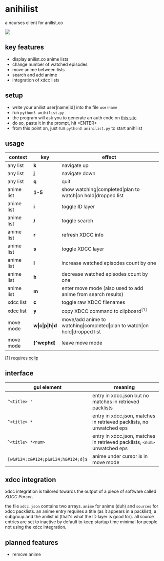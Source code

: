 anihilist
=========
a ncurses client for anilist.co

![](http://moc.sirtetris.com/anihilist.gif)

key features
------------
* display anilist.co anime lists
* change number of watched episodes
* move anime between lists
* search and add anime
* integration of xdcc lists

setup
-----
* write your anilist user[name|id] into the file `username`
* run `python3 anihilist.py`
* the program will ask you to generate an auth code on [this site](http://moc.sirtetris.com/anihilist/echocode.php)
* do so, paste it in the prompt, hit \<ENTER>
* from this point on, just run `python3 anihilist.py` to start anihilist

usage
-----
context    | key     | effect
---------- | ------- | ------
any list   | **k**   | navigate up
any list   | **j**   | navigate down
any list   | **q**   | quit
anime list | **1-5** | show watching&#124;completed&#124;plan to watch&#124;on hold&#124;dropped list
anime list | **i**   | toggle ID layer
anime list | **/**   | toggle search
anime list | **r**   | refresh XDCC info
anime list | **s**   | toggle XDCC layer
anime list | **l**   | increase watched episodes count by one
anime list | **h**   | decrease watched episodes count by one
anime list | **m**   | enter move mode (also used to add anime from search results)
xdcc list  | **c**   | toggle raw XDCC filenames
xdcc list  | **y**   | copy XDCC command to clipboard<sup>[1]</sup>
move mode  | **w&#124;c&#124;p&#124;h&#124;d** | move/add anime to watching&#124;completed&#124;plan to watch&#124;on hold&#124;dropped list
move mode  | **[^wcphd]** | leave move mode

[1] requires [xclip](http://linux.die.net/man/1/xclip)

interface
---------
gui element      | meaning
---------------- | -------
`^<title> '`     | entry in xdcc.json but no matches in retrieved packlists
`^<title> *`     | entry in xdcc.json, matches in retrieved packlists, no unwatched eps
`^<title> *<num>`| entry in xdcc.json, matches in retrieved packlists, `<num>` unwatched eps
`[w&#124;c&#124;p&#124;h&#124;d]$`   | anime under cursor is in move mode

xdcc integration
----------------
xdcc integration is tailored towards the output of a piece of software called *XDCC Parser*.

the file `xdcc.json` contains two arrays. `anime` for anime (duh) and `sources` for xdcc packlists. an anime entry requires a title (as it appears in a packlist), a subgroup and the anilist id (that's what the ID layer is good for). all source entries are set to inactive by default to keep startup time minimal for people not using the xdcc integration.

planned features
----------------
* remove anime
